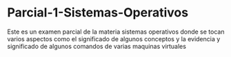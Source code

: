 # Parcial-1-Sistemas-Operativos
Este es un examen parcial de la materia sistemas operativos donde se tocan varios aspectos como el significado de algunos conceptos y la evidencia y significado de algunos comandos de varias maquinas virtuales
